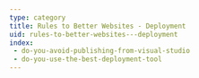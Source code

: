 ```yaml
---
type: category
title: Rules to Better Websites - Deployment
uid: rules-to-better-websites---deployment
index:
 - do-you-avoid-publishing-from-visual-studio
 - do-you-use-the-best-deployment-tool
---
```




